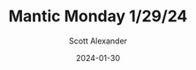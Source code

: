 ---
layout: podcast
title: "Mantic Monday 1/29/24"
author: Scott Alexander
description: https://www.astralcodexten.com/p/mantic-monday-12924
date: 2024-01-30
length: 3098601
duration: 775
guid: mantic-monday-12924
---